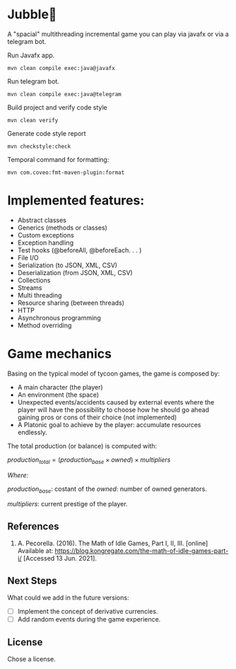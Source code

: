 # Jubble🚀

A "spacial" multithreading incremental game you can play via javafx or via a telegram bot.

Run Javafx app.

```
mvn clean compile exec:java@javafx
```

Run telegram bot.

```
mvn clean compile exec:java@telegram
```

Build project and verify code style

```
mvn clean verify
```

Generate code style report

```
mvn checkstyle:check
```

Temporal command for formatting:

```
mvn com.coveo:fmt-maven-plugin:format
```

# Implemented features:

- Abstract classes
- Generics (methods or classes)
- Custom exceptions
- Exception handling
- Test hooks (@beforeAll, @beforeEach. . . )
- File I/O
- Serialization (to JSON, XML, CSV)
- Deserialization (from JSON, XML, CSV)
- Collections
- Streams
- Multi threading
- Resource sharing (between threads)
- HTTP
- Asynchronous programming
- Method overriding

# Game mechanics
Basing on the typical model of tycoon games, the game is composed by:

- A main character (the player)
- An environment (the space)
- Unexpected events/accidents caused by external events where the player will have the possibility to choose how he should go ahead gaining pros or cons of their choice (not implemented)
- A Platonic goal to achieve by the player: accumulate resources endlessly.


The total production (or balance) is computed with:

$production_{total} = (production_{base} \times owned) \times multipliers$

_Where:_

$production_{base}$: costant of the $owned$: number of owned generators.

$multipliers$: current prestige of the player.

## References

1. A. Pecorella. (2016). The Math of Idle Games, Part I, II, III. [online] Available at: https://blog.kongregate.com/the-math-of-idle-games-part-i/ [Accessed 13 Jun. 2021].

## Next Steps

What could we add in the future versions:

- [ ] Implement the concept of derivative currencies.
- [ ] Add random events during the game experience.

## License

Chose a license.
